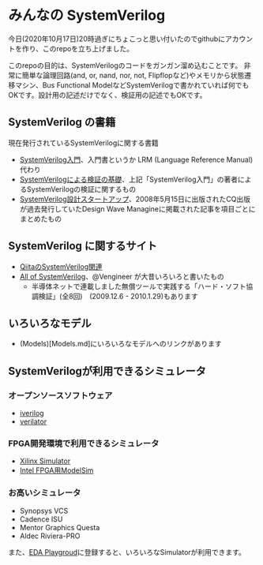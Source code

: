 # みんなの SystemVerilog

今日(2020年10月17日)20時過ぎにちょこっと思い付いたのでgithubにアカウントを作り、このrepoを立ち上げました。

このrepoの目的は、SystemVerilogのコードをガンガン溜め込むことです。
非常に簡単な論理回路(and, or, nand, nor, not, Flipflopなど)やメモリから状態遷移マシン、Bus Functional
ModelなどSystemVerilogで書かれていれば何でもOKです。設計用の記述だけでなく、検証用の記述でもOKです。

## SystemVerilog の書籍

現在発行されているSystemVerilogに関する書籍

* [SystemVerilog入門](https://www.kyoritsu-pub.co.jp/bookdetail/9784320124639)、入門書というか LRM (Language Reference Manual)代わり
* [SystemVerilogによる検証の基礎](https://www.morikita.co.jp/books/book/3427)、上記「SystemVerilog入門」の著者によるSystemVerilogの検証に関するもの
* [SystemVerilog設計スタートアップ](https://www.cqpub.co.jp/hanbai/books/36/36191.htm)、2008年5月15日に出版されたCQ出版が過去発行していたDesign Wave Managineに掲載された記事を項目ごとにまとめたもの

## SystemVerilog に関するサイト

* [QiitaのSystemVerilog関連](https://qiita.com/search?q=SystemVerilog)
* [All of SystemVerilog](https://sites.google.com/site/allofsystemverilog/)、@Vengineer が大昔いろいろと書いたもの
  * 半導体ネットで連載しました無償ツールで実践する「ハード・ソフト協調検証」(全8回)　(2009.12.6 - 2010.1.29)もあります

## いろいろなモデル

* (Models)[Models.md]にいろいろなモデルへのリンクがあります

## SystemVerilogが利用できるシミュレータ 
### オープンソースソフトウェア
* [iverilog](http://iverilog.icarus.com/)
* [verilator](https://www.veripool.org/wiki/verilator)

### FPGA開発環境で利用できるシミュレータ
* [Xilinx Simulator](https://japan.xilinx.com/products/design-tools/vivado/simulator.html)
* [Intel FPGA用ModelSim](https://www.intel.co.jp/content/www/jp/ja/software/programmable/quartus-prime/model-sim.html)

### お高いシミュレータ
* Synopsys VCS
* Cadence ISU
* Mentor Graphics Questa
* Aldec Riviera-PRO

また、[EDA Playgroud](https://www.edaplayground.com/)に登録すると、いろいろなSimulatorが利用できます。



